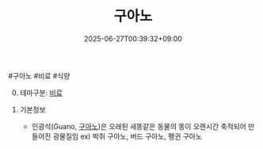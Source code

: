 ﻿---
title: "구아노"
date: 2025-06-27T00:39:32+09:00
lastmod: 2025-06-27T00:39:32+09:00
type: docs
sidebar:
  open: true
weight: 2
---
<div style="display:none">
  <meta property="article:published_time" content="2025-06-26T15:39:32Z" />
  <meta property="article:modified_time" content="2025-06-26T15:39:32Z" />
</div>
#구아노 #비료 #식량

0. 테마구분: [비료](/industry-study/비료/)

1. 기본정보
	- 인광석(Guano, [구아노](/industry-study/구아노/))은 오래된 새똥같은 동물의 똥이 오랜시간 축적되어 만들어진 광물질임 ex) 박쥐 구아노, 버드 구아노, 펭귄 구아노
